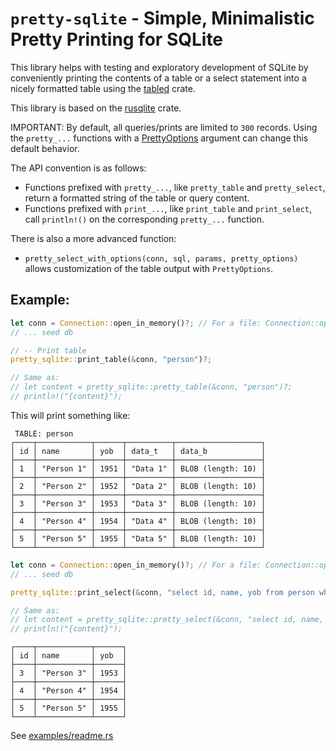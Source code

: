# `pretty-sqlite` - Simple, Minimalistic Pretty Printing for SQLite

This library helps with testing and exploratory development of SQLite by conveniently printing the contents of a table or a select statement into a nicely formatted table using the [tabled](https://crates.io/crates/tabled) crate.

This library is based on the [rusqlite](https://crates.io/crates/rusqlite) crate.

IMPORTANT: By default, all queries/prints are limited to `300` records. Using the `pretty_...` functions with a [PrettyOptions](src/options.rs) argument can change this default behavior.

The API convention is as follows:

- Functions prefixed with `pretty_...`, like `pretty_table` and `pretty_select`, return a formatted string of the table or query content.
- Functions prefixed with `print_...`, like `print_table` and `print_select`, call `println!()` on the corresponding `pretty_...` function.

There is also a more advanced function:

- `pretty_select_with_options(conn, sql, params, pretty_options)` allows customization of the table output with `PrettyOptions`.

## Example: 

```rust
let conn = Connection::open_in_memory()?; // For a file: Connection::open(path)?
// ... seed db

// -- Print table
pretty_sqlite::print_table(&conn, "person")?;

// Same as:
// let content = pretty_sqlite::pretty_table(&conn, "person")?;
// println!("{content}");
```

This will print something like: 

```
 TABLE: person
┌────┬────────────┬──────┬──────────┬───────────────────┐
│ id │ name       │ yob  │ data_t   │ data_b            │
├────┼────────────┼──────┼──────────┼───────────────────┤
│ 1  │ "Person 1" │ 1951 │ "Data 1" │ BLOB (length: 10) │
├────┼────────────┼──────┼──────────┼───────────────────┤
│ 2  │ "Person 2" │ 1952 │ "Data 2" │ BLOB (length: 10) │
├────┼────────────┼──────┼──────────┼───────────────────┤
│ 3  │ "Person 3" │ 1953 │ "Data 3" │ BLOB (length: 10) │
├────┼────────────┼──────┼──────────┼───────────────────┤
│ 4  │ "Person 4" │ 1954 │ "Data 4" │ BLOB (length: 10) │
├────┼────────────┼──────┼──────────┼───────────────────┤
│ 5  │ "Person 5" │ 1955 │ "Data 5" │ BLOB (length: 10) │
└────┴────────────┴──────┴──────────┴───────────────────┘
```

```rust
let conn = Connection::open_in_memory()?; // For a file: Connection::open(path)?
// ... seed db

pretty_sqlite::print_select(&conn, "select id, name, yob from person where id > ?", (2,))?;

// Same as:
// let content = pretty_sqlite::pretty_select(&conn, "select id, name, yob from person where id > ?", (2,))?;
// println!("{content}");
```

```
┌────┬────────────┬──────┐
│ id │ name       │ yob  │
├────┼────────────┼──────┤
│ 3  │ "Person 3" │ 1953 │
├────┼────────────┼──────┤
│ 4  │ "Person 4" │ 1954 │
├────┼────────────┼──────┤
│ 5  │ "Person 5" │ 1955 │
└────┴────────────┴──────┘
```

See [examples/readme.rs](examples/readme.rs)